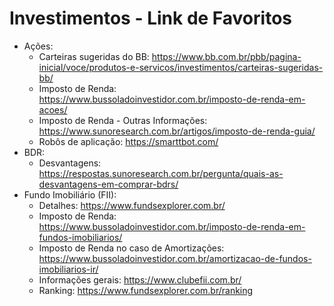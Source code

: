 # Investimentos - Link de Favoritos
- Ações:
  - Carteiras sugeridas do BB: <https://www.bb.com.br/pbb/pagina-inicial/voce/produtos-e-servicos/investimentos/carteiras-sugeridas-bb/>
  - Imposto de Renda: <https://www.bussoladoinvestidor.com.br/imposto-de-renda-em-acoes/>
  - Imposto de Renda - Outras Informações: <https://www.sunoresearch.com.br/artigos/imposto-de-renda-guia/>
  - Robôs de aplicação: <https://smarttbot.com/>
- BDR:
  - Desvantagens: <https://respostas.sunoresearch.com.br/pergunta/quais-as-desvantagens-em-comprar-bdrs/>
- Fundo Imobiliário (FII):
  - Detalhes: <https://www.fundsexplorer.com.br/>
  - Imposto de Renda: <https://www.bussoladoinvestidor.com.br/imposto-de-renda-em-fundos-imobiliarios/>
  - Imposto de Renda no caso de Amortizações: <https://www.bussoladoinvestidor.com.br/amortizacao-de-fundos-imobiliarios-ir/>
  - Informações gerais: <https://www.clubefii.com.br/>
  - Ranking: <https://www.fundsexplorer.com.br/ranking>
